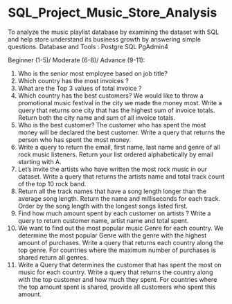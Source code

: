 # SQL_Project_Music_Store_Analysis

To analyze the music playlist database by examining the dataset with SQL and help store understand its business growth by answering simple questions.
Database and Tools : 
  Postgre SQL
  PgAdmin4

Beginner (1-5)/ Moderate (6-8)/ Advance (9-11):
1.	Who is the senior most employee based on job title?
2.	Which country has the most invoices ?
3.	What are the Top 3 values of total invoice ?
4.	Which country has the best customers? We would like to throw a promotional music festival in the city we made the money most. Write a query that returns one city that has the highest sum of invoice totals. Return both the city name and sum of all invoice totals.
5.	Who is the best customer? The customer who has spent  the most money will be declared the best customer. Write a query that returns the person who has spent the most money.
6.	Write a query to return the email, first name, last name and genre of all rock music listeners. Return your list ordered alphabetically by email starting with A.
7.	Let’s invite the artists who have written the most rock music in our dataset. Write a query that returns the artists name and total track count of the top 10 rock band.
8.	Return all the track names that have a song length longer than the average song length. Return the name and milliseconds for each track. Order by the song length with the longest songs listed first.
9.	Find how much amount spent by each customer on artists ? Write a query to return customer name, artist name and total spent.
10.	We want to find out the most popular music Genre for each country. We determine the most popular Genre with the genre with the highest amount of purchases. Write a query that returns each country along the top genre. For countries where the maximum number of purchases is shared return all genres.
11.	Write a Query that determines the customer that has spent the most on music for each country. Write a query that returns the country along with the top customer and how much they spent. For countries where the top amount spent is shared, provide all customers who spent this amount.
